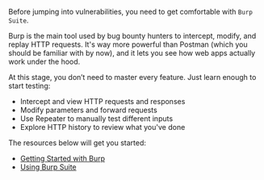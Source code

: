 Before jumping into vulnerabilities, you need to get comfortable with `Burp Suite`.

Burp is the main tool used by bug bounty hunters to intercept, modify, and replay HTTP requests. It's way more powerful than Postman (which you should be familiar with by now), and it lets you see how web apps actually work under the hood.

At this stage, you don’t need to master every feature. Just learn enough to start testing:

- Intercept and view HTTP requests and responses
- Modify parameters and forward requests
- Use Repeater to manually test different inputs
- Explore HTTP history to review what you've done

The resources below will get you started:

- [Getting Started with Burp](https://www.youtube.com/watch?v=LSqC9qgEMi0&list=PLxhvVyxYRviajtnHaICLg_ZcY47TpgGjR)
- [Using Burp Suite](https://portswigger.net/support/using-burp-suite)
